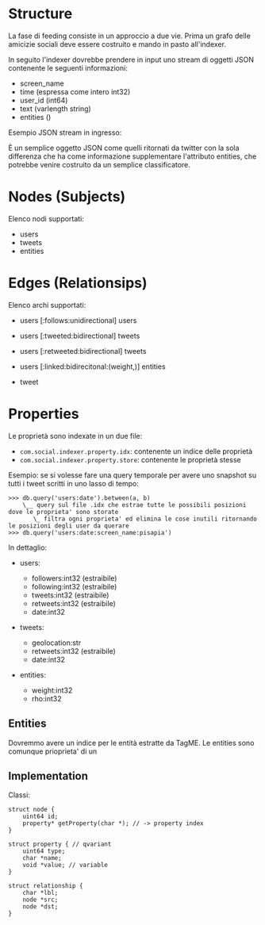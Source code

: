 # Structure

La fase di feeding consiste in un approccio a due vie. Prima un grafo delle amicizie sociali deve essere costruito e mando in pasto all'indexer.

In seguito l'indexer dovrebbe prendere in input uno stream di oggetti JSON contenente le seguenti informazioni:

 - screen_name
 - time (espressa come intero int32)
 - user_id (int64)
 - text (varlength string)
 - entities ()
 
Esempio JSON stream in ingresso:


È un semplice oggetto JSON come quelli ritornati da twitter con la sola differenza che ha come informazione supplementare l'attributo entities, che potrebbe venire costruito da un semplice classificatore.

# Nodes (Subjects)

Elenco nodi supportati:

 - users
 - tweets
 - entities

# Edges (Relationsips)

Elenco archi supportati:

 - users [:follows:unidirectional] users
 - users [:tweeted:bidirectional] tweets
 - users [:retweeted:bidirectional] tweets
 - users [:linked:bidirecitonal:(weight,)] entities
 
 - tweet
 
# Properties

Le proprietà sono indexate in un due file:

 - `com.social.indexer.property.idx`: contenente un indice delle proprietà
 - `com.social.indexer.property.store`: contenente le proprietà stesse

Esempio: se si volesse fare una query temporale per avere uno snapshot su tutti i tweet scritti in uno lasso di tempo:

	>>> db.query('users:date').between(a, b)
	    \__ query sul file .idx che estrae tutte le possibili posizioni dove le proprieta' sono storate
		   \_ filtra ogni proprieta' ed elimina le cose inutili ritornando le posizioni degli user da querare
	>>> db.query('users:date:screen_name:pisapia')

In dettaglio:

 - users:
   - followers:int32 (estraibile)
   - following:int32 (estraibile)
   - tweets:int32    (estraibile)
   - retweets:int32  (estraibile)
   - date:int32
 
 - tweets:
   - geolocation:str
   - retweets:int32 (estraibile)
   - date:int32
 
 - entities:
   - weight:int32
   - rho:int32
   

## Entities

Dovremmo avere un indice per le entità estratte da TagME. Le entities sono comunque prioprieta' di un

## Implementation

Classi:

	struct node {
		uint64 id;
		property* getProperty(char *); // -> property index
	}
	
	struct property { // qvariant
		uint64 type;
		char *name;
		void *value; // variable
	}
	
	struct relationship {
		char *lbl;
		node *src;
		node *dst;
	}
